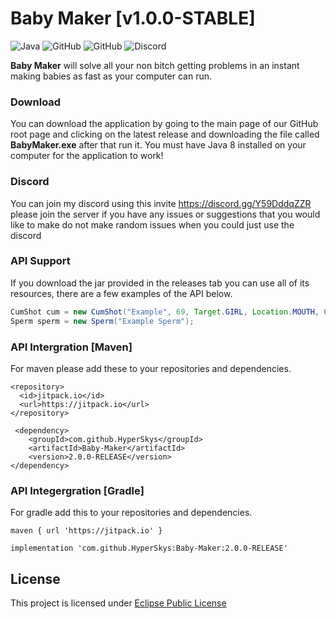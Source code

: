 # Baby Maker [v1.0.0-STABLE]
![Java](https://img.shields.io/badge/java-%23ED8B00.svg?style=for-the-badge&logo=java&logoColor=white)
![GitHub](https://img.shields.io/github/languages/code-size/HyperSkys/Baby-Maker?color=cyan&label=Size&labelColor=000000&logo=GitHub&style=for-the-badge)
![GitHub](https://img.shields.io/github/license/HyperSkys/Baby-Maker?color=violet&logo=GitHub&labelColor=000000&style=for-the-badge)
![Discord](https://img.shields.io/discord/898154272636678196?color=5865F2&label=Discord&logo=Discord&labelColor=23272a&style=for-the-badge)

**Baby Maker** will solve all your non bitch getting problems in an instant making babies as fast as your computer can run.

### Download

You can download the application by going to the main page of our GitHub root page and clicking on the latest release and downloading the file called **BabyMaker.exe** after that run it. You must have Java 8 installed on your computer for the application to work!

### Discord

You can join my discord using this invite https://discord.gg/Y59DddqZZR please join the server if you have any issues or suggestions that you would like to make do not make random issues when you could just use the discord

### API Support

If you download the jar provided in the releases tab you can use all of its resources, there are a few examples of the API below.

```java
CumShot cum = new CumShot("Example", 69, Target.GIRL, Location.MOUTH, Color.WHITE);
Sperm sperm = new Sperm("Example Sperm");
```

### API Intergration [Maven]

For maven please add these to your repositories and dependencies.
```
<repository>
  <id>jitpack.io</id>
  <url>https://jitpack.io</url>
</repository>
``` 
```
 <dependency>
    <groupId>com.github.HyperSkys</groupId>
    <artifactId>Baby-Maker</artifactId>
    <version>2.0.0-RELEASE</version>
</dependency>
```

### API Integergration [Gradle]

For gradle add this to your repositories and dependencies.
```
maven { url 'https://jitpack.io' }
```
```
implementation 'com.github.HyperSkys:Baby-Maker:2.0.0-RELEASE'
```

## License
This project is licensed under [Eclipse Public License](https://github.com/HyperSkys/Google-Kickstart/blob/main/LICENSE)
